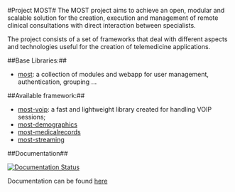 #Project MOST#
The MOST project aims to achieve an open, modular and scalable solution for the creation, execution and management of remote clinical consultations with direct interaction between specialists.  

The project consists of a set of frameworks that deal with different aspects and technologies useful for the creation of telemedicine applications.

##Base Libraries:##

- [most](https://github.com/crs4/most): a collection of modules and webapp for user management, authentication, grouping ...

##Available framework:##
- [most-voip](https://github.com/crs4/most-voip): a fast and lightweight library created for handling VOIP sessions;
- [most-demographics](https://github.com/crs4/most-demographics)
- [most-medicalrecords](https://github.com/crs4/most-medicalrecords)
- [most-streaming](https://github.com/crs4/most-streaming)

##Documentation##

[![Documentation Status](https://readthedocs.org/projects/most-demographics/badge/?version=latest)](https://readthedocs.org/projects/most-demographics/?badge=latest)

Documentation can be found [here](http://most-demographics.readthedocs.org/en/latest/)
